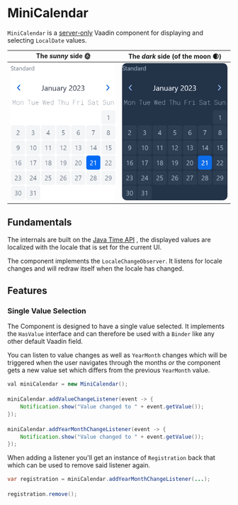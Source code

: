 # MiniCalendar

`MiniCalendar` is a [server-only](https://github.com/vaadin/addon-starter-flow) Vaadin component for displaying and
selecting `LocalDate` values.

|                                              The *sunny* side 🌞                                              |                                          The *dark* side (of the moon 🌒)                                          |
|:-------------------------------------------------------------------------------------------------------------:|:------------------------------------------------------------------------------------------------------------------:|
| <img src="docs/screens/default_standard.png" alt="Default Standard" width="300" style="border-radius: 10px"/> | <img src="docs/screens/dark_default_standard.png" alt="Default Standard" width="300" style="border-radius: 10px"/> |

## Fundamentals
The internals are built on the [Java Time API](https://docs.oracle.com/javase/8/docs/api/java/time/package-summary.html)
, the displayed values are localized with the locale that is set for the current UI.

The component implements the `LocaleChangeObserver`. It listens for locale changes and will redraw itself when the
locale has changed.

## Features

### Single Value Selection
The Component is designed to have a single value selected. It implements the `HasValue`
interface and can therefore be used with a `Binder` like any other default Vaadin field.

You can listen to value changes as well as `YearMonth` changes which will be triggered when
the user navigates through the months *or* the component gets a new value set which differs
from the previous `YearMonth` value.

```java
val miniCalendar = new MiniCalendar();

miniCalendar.addValueChangeListener(event -> {
    Notification.show("Value changed to " + event.getValue());
});

miniCalendar.addYearMonthChangeListener(event -> {
    Notification.show("Value changed to " + event.getValue());
});
```

When adding a listener you'll get an instance of `Registration` back that which can be used
to remove said listener again.

```java
var registration = miniCalendar.addYearMonthChangeListener(...);

registration.remove();
```


